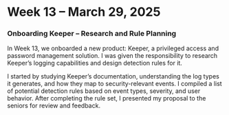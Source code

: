 # Week 13 – March 29, 2025
### Onboarding Keeper – Research and Rule Planning

In Week 13, we onboarded a new product: Keeper, a privileged access and password management solution. I was given the responsibility to research Keeper’s logging capabilities and design detection rules for it.

I started by studying Keeper’s documentation, understanding the log types it generates, and how they map to security-relevant events. I compiled a list of potential detection rules based on event types, severity, and user behavior. After completing the rule set, I presented my proposal to the seniors for review and feedback.